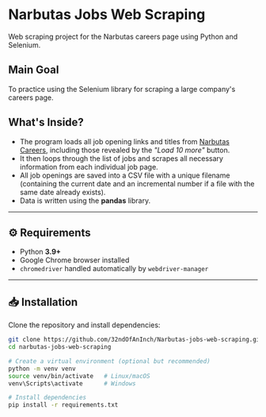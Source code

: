 # Narbutas Jobs Web Scraping
Web scraping project for the Narbutas careers page using Python and Selenium.

## Main Goal
To practice using the Selenium library for scraping a large company's careers page.

## What's Inside?
- The program loads all job opening links and titles from [Narbutas Careers](https://karjera.narbutas.lt/jobs), including those revealed by the *"Load 10 more"* button.  
- It then loops through the list of jobs and scrapes all necessary information from each individual job page.  
- All job openings are saved into a CSV file with a unique filename (containing the current date and an incremental number if a file with the same date already exists).  
- Data is written using the **pandas** library.  
---

## ⚙️ Requirements

- Python **3.9+**
- Google Chrome browser installed
- `chromedriver` handled automatically by `webdriver-manager`

---

## 📥 Installation

Clone the repository and install dependencies:

```bash
git clone https://github.com/32ndOfAnInch/Narbutas-jobs-web-scraping.git
cd narbutas-jobs-web-scraping

# Create a virtual environment (optional but recommended)
python -m venv venv
source venv/bin/activate   # Linux/macOS
venv\Scripts\activate      # Windows

# Install dependencies
pip install -r requirements.txt

